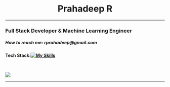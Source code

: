 <h1 style="text-align:center;">Prahadeep R</h1>


<hr>

<h3>Full Stack Developer & Machine Learning Engineer</h3>
<h5>How to reach me: rprahadeep@gmail.com</h5>


**Tech Stack:[![My Skills](https://skillicons.dev/icons?i=html,css,py,java,js,ts,aws,spring,react,redux,nextjs,nodejs,express,mongodb,postgres,redis,docker,kubernetes,tensorflow)](https://skillicons.dev)**<br>

<br>



![](https://github-readme-stats.vercel.app/api/top-langs/?username=rprahadeep&theme=react&hide_border=false&include_all_commits=false&count_private=false&layout=compact)

---


